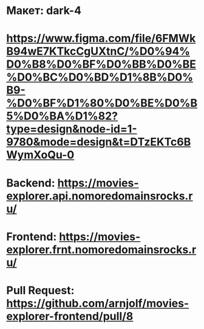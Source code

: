 # Макет: dark-4

# https://www.figma.com/file/6FMWkB94wE7KTkcCgUXtnC/%D0%94%D0%B8%D0%BF%D0%BB%D0%BE%D0%BC%D0%BD%D1%8B%D0%B9-%D0%BF%D1%80%D0%BE%D0%B5%D0%BA%D1%82?type=design&node-id=1-9780&mode=design&t=DTzEKTc6BWymXoQu-0

# Backend: https://movies-explorer.api.nomoredomainsrocks.ru/

# Frontend: https://movies-explorer.frnt.nomoredomainsrocks.ru/

# Pull Request: https://github.com/arnjolf/movies-explorer-frontend/pull/8
